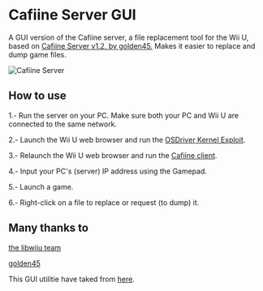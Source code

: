 # Cafiine Server GUI
A GUI version of the Cafiine server, a file replacement tool for the Wii U, based on [Cafiine Server v1.2. by golden45.](https://gbatemp.net/threads/wii-u-hacking-homebrew-discussion.367489/page-489#post-5636841)
Makes it easier to replace and dump game files.

![Cafiine Server](http://raulbojalil.com/exp/cafiineserver.png "cafiineserver")


## How to use

1.- Run the server on your PC. Make sure both your PC and Wii U are connected to the same network.

2.- Launch the Wii U web browser and run the [OSDriver Kernel Exploit](https://github.com/wiiudev/libwiiu).

3.- Relaunch the Wii U web browser and run the [Cafiine client](https://gbatemp.net/threads/wii-u-hacking-homebrew-discussion.367489/page-489#post-5636841).

4.- Input your PC's (server) IP address using the Gamepad.

5.- Launch a game.

6.- Right-click on a file to replace or request (to dump) it.

## Many thanks to

[the libwiiu team](https://github.com/wiiudev/libwiiu)

[golden45](https://gbatemp.net/members/golden45.367388/) 

This GUI utilitie have taked from [here](https://github.com/raulbojalil/cafiine-server-gui).


